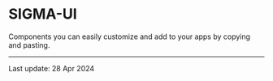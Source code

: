 # SIGMA-UI
Components you can easily customize and add to your apps by copying and pasting.
___
Last update: 28 Apr 2024
